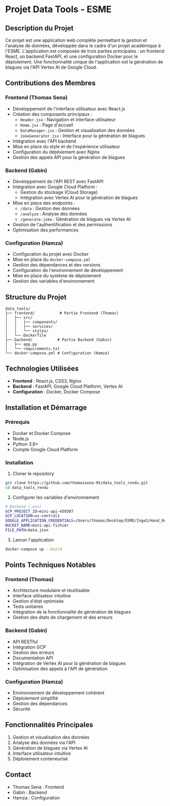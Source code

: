 # Projet Data Tools - ESME

## Description du Projet
Ce projet est une application web complète permettant la gestion et l'analyse de données, développée dans le cadre d'un projet académique à l'ESME. L'application est composée de trois parties principales : un frontend React, un backend FastAPI, et une configuration Docker pour le déploiement. Une fonctionnalité unique de l'application est la génération de blagues via l'API Vertex AI de Google Cloud.

## Contributions des Membres

### Frontend (Thomas Sena)
- Développement de l'interface utilisateur avec React.js
- Création des composants principaux :
  - `Header.jsx` : Navigation et interface utilisateur
  - `Home.jsx` : Page d'accueil
  - `DataManager.jsx` : Gestion et visualisation des données
  - `JokeGenerator.jsx` : Interface pour la génération de blagues
- Intégration avec l'API backend
- Mise en place du style et de l'expérience utilisateur
- Configuration du déploiement avec Nginx
- Gestion des appels API pour la génération de blagues

### Backend (Gabin)
- Développement de l'API REST avec FastAPI
- Intégration avec Google Cloud Platform :
  - Gestion du stockage (Cloud Storage)
  - Intégration avec Vertex AI pour la génération de blagues
- Mise en place des endpoints :
  - `/data` : Gestion des données
  - `/analyze` : Analyse des données
  - `/generate-joke` : Génération de blagues via Vertex AI
- Gestion de l'authentification et des permissions
- Optimisation des performances

### Configuration (Hamza)
- Configuration du projet avec Docker
- Mise en place du `docker-compose.yml`
- Gestion des dépendances et des versions
- Configuration de l'environnement de développement
- Mise en place du système de déploiement
- Gestion des variables d'environnement

## Structure du Projet
```
data_tools/
├── frontend/           # Partie Frontend (Thomas)
│   ├── src/
│   │   ├── components/
│   │   ├── services/
│   │   └── styles/
│   └── Dockerfile
├── backend/           # Partie Backend (Gabin)
│   ├── app.py
│   └── requirements.txt
└── docker-compose.yml # Configuration (Hamza)
```

## Technologies Utilisées
- **Frontend** : React.js, CSS3, Nginx
- **Backend** : FastAPI, Google Cloud Platform, Vertex AI
- **Configuration** : Docker, Docker Compose

## Installation et Démarrage

### Prérequis
- Docker et Docker Compose
- Node.js
- Python 3.8+
- Compte Google Cloud Platform

### Installation
1. Cloner le repository
```bash
git clone https://github.com/thomassena-95/data_tools_rendu.git
cd data_tools_rendu
```

2. Configurer les variables d'environnement
```bash
# Backend (.env)
GCP_PROJECT_ID=mini-api-459307
GCP_LOCATION=us-central1
GOOGLE_APPLICATION_CREDENTIALS=/Users/thomas/Desktop/ESME/Inge2/Hand_On/TP/credentials.json
BUCKET_NAME=mini-api-fichier
FILE_PATH=data.json
```

3. Lancer l'application
```bash
docker-compose up --build
```

## Points Techniques Notables

### Frontend (Thomas)
- Architecture modulaire et réutilisable
- Interface utilisateur intuitive
- Gestion d'état optimisée
- Tests unitaires
- Intégration de la fonctionnalité de génération de blagues
- Gestion des états de chargement et des erreurs

### Backend (Gabin)
- API RESTful
- Intégration GCP
- Gestion des erreurs
- Documentation API
- Intégration de Vertex AI pour la génération de blagues
- Optimisation des appels à l'API de génération

### Configuration (Hamza)
- Environnement de développement cohérent
- Déploiement simplifié
- Gestion des dépendances
- Sécurité

## Fonctionnalités Principales
1. Gestion et visualisation des données
2. Analyse des données via l'API
3. Génération de blagues via Vertex AI
4. Interface utilisateur intuitive
5. Déploiement conteneurisé

## Contact
- Thomas Sena : Frontend
- Gabin : Backend
- Hamza : Configuration
